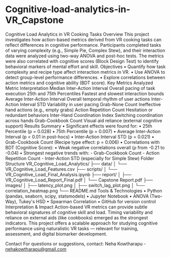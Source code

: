 # Cognitive-load-analytics-in-VR_Capstone
Cognitive Load Analytics in VR Cooking Tasks
Overview
This project investigates how action-based metrics derived from VR cooking tasks can reflect differences in cognitive performance. Participants completed tasks of varying complexity (e.g., Simple Pie, Complex Stew), and their interaction data were analyzed using two-way ANOVA and post-hoc tests. The metrics were also correlated with cognitive scores (Block Design Test) to identify behavioral markers of mental effort and skill.
Objectives
•⁠  ⁠Quantify how task complexity and recipe type affect interaction metrics in VR.
•⁠  ⁠Use ANOVA to detect group-level performance differences.
•⁠  ⁠Explore correlations between action metrics and cognitive ability (BDT score).
Key Metrics Analyzed
Metric	Interpretation
Median Inter-Action Interval	Overall pacing of task execution
25th and 75th Percentiles	Fastest and slowest interaction bounds
Average Inter-Action Interval	Overall temporal rhythm of user actions
Inter-Action Interval STD	Variability in user pacing
Grab-None Count	Ineffective hand actions (e.g., empty grabs)
Action Repetition Count	Hesitation or redundant behaviors
Inter-Hand Coordination Index	Switching coordination across hands
Grab-Cookbook Count	Visual aid reliance (external cognitive support)
Results Summary
•⁠  ⁠Significant effects were found for:
  • 25th Percentile (p = 0.028)
  • 75th Percentile (p = 0.007)
  • Average Inter-Action Interval (p < 0.01 in post-hocs)
  • Inter-Action Interval STD (p = 0.021)
  • Grab-Cookbook Count (Recipe type effect: p = 0.006)
•⁠  ⁠Correlations with BDT (Cognitive Score):
  • Weak negative correlations overall (ρ from -0.21 to -0.04)
  • Strongest negative trends with:
     - Grab-Cookbook Count
     - Action Repetition Count
     - Inter-Action STD (especially for Simple Stew)
Folder Structure
VR_Cognitive_Load_Analytics/
├── data/
│   └── VR_Cognitive_Load_Features.csv
├── scripts/
│   └── VR_Cognitive_Load_Final_Analysis.ipynb
├── report/
│   ├── VR_Cognitive_Load_Report_Final.pdf
│   └── Capstone Report.pdf
├── images/
│   ├── latency_plot.png
│   ├── switch_lag_plot.png
│   └── correlation_heatmap.png
└── README.md
Tools & Technologies
•⁠  ⁠Python (pandas, seaborn, scipy, statsmodels)
•⁠  ⁠Jupyter Notebook
•⁠  ⁠ANOVA (Two-Way), Tukey's HSD
•⁠  ⁠Spearman Correlation
•⁠  ⁠GitHub for version control
Interpretation & Impact
Action-based VR metrics can provide subtle behavioral signatures of cognitive skill and load. Timing variability and reliance on external aids (like cookbooks) emerged as the strongest indicators. This project offers a scalable approach for studying cognitive performance using naturalistic VR tasks — relevant for training, assessment, and digital biomarker development.

Contact
For questions or suggestions, contact:
Neha Kowtharapu - nehakowtharapu@gmail.com
